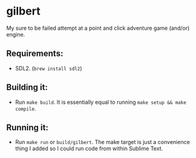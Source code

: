 # gilbert
My sure to be failed attempt at a point and click adventure game (and/or) engine.

## Requirements:

* SDL2. (`brew install sdl2`)

## Building it:

* Run `make build`.  It is essentially equal to running `make setup && make compile`.

## Running it:

* Run `make run` or `build/gilbert`.  The make target is just a convenience thing I added so I could run code from within Sublime Text.
